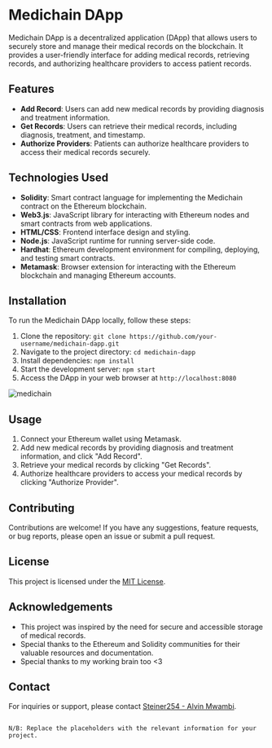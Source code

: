 # Medichain DApp

Medichain DApp is a decentralized application (DApp) that allows users to securely store and manage their medical records on the blockchain. It provides a user-friendly interface for adding medical records, retrieving records, and authorizing healthcare providers to access patient records.

## Features

- **Add Record**: Users can add new medical records by providing diagnosis and treatment information.
- **Get Records**: Users can retrieve their medical records, including diagnosis, treatment, and timestamp.
- **Authorize Providers**: Patients can authorize healthcare providers to access their medical records securely.

## Technologies Used

- **Solidity**: Smart contract language for implementing the Medichain contract on the Ethereum blockchain.
- **Web3.js**: JavaScript library for interacting with Ethereum nodes and smart contracts from web applications.
- **HTML/CSS**: Frontend interface design and styling.
- **Node.js**: JavaScript runtime for running server-side code.
- **Hardhat**: Ethereum development environment for compiling, deploying, and testing smart contracts.
- **Metamask**: Browser extension for interacting with the Ethereum blockchain and managing Ethereum accounts.

## Installation

To run the Medichain DApp locally, follow these steps:

1. Clone the repository: `git clone https://github.com/your-username/medichain-dapp.git`
2. Navigate to the project directory: `cd medichain-dapp`
3. Install dependencies: `npm install`
4. Start the development server: `npm start`
5. Access the DApp in your web browser at `http://localhost:8080`

![medichain](https://github.com/Steiner-254/MediChain/assets/70921705/94251bd7-c21c-4ce5-8e0c-bc5199bb1ef5)


## Usage

1. Connect your Ethereum wallet using Metamask.
2. Add new medical records by providing diagnosis and treatment information, and click "Add Record".
3. Retrieve your medical records by clicking "Get Records".
4. Authorize healthcare providers to access your medical records by clicking "Authorize Provider".

## Contributing

Contributions are welcome! If you have any suggestions, feature requests, or bug reports, please open an issue or submit a pull request.

## License

This project is licensed under the [MIT License](LICENSE).

## Acknowledgements

- This project was inspired by the need for secure and accessible storage of medical records.
- Special thanks to the Ethereum and Solidity communities for their valuable resources and documentation.
- Special thanks to my working brain too <3

## Contact

For inquiries or support, please contact [Steiner254 - Alvin Mwambi](https://twitter.com/Steiner254).

``` 

N/B: Replace the placeholders with the relevant information for your project.

